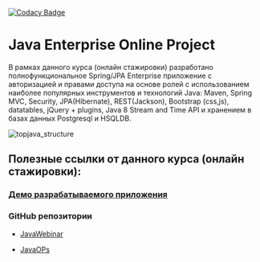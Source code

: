 [![Codacy Badge](https://app.codacy.com/project/badge/Grade/bee16f3145654047a0505c62aeefd8a2)](https://www.codacy.com/gh/frepingod/topjava/dashboard)

# Java Enterprise Online Project 

В рамках данного курса (онлайн стажировки) разработано полнофункциональное Spring/JPA Enterprise приложение c авторизацией и правами доступа на основе ролей с использованием наиболее популярных инструментов и технологий Java: Maven, Spring MVC, Security, JPA(Hibernate), REST(Jackson), Bootstrap (css,js), datatables, jQuery + plugins, Java 8 Stream and Time API и хранением в базах данных Postgresql и HSQLDB.

![topjava_structure](https://user-images.githubusercontent.com/13649199/27433714-8294e6fe-575e-11e7-9c41-7f6e16c5ebe5.jpg)

## Полезные ссылки от данного курса (онлайн стажировки):

### [Демо разрабатываемого приложения](http://topjava.herokuapp.com/)

### GitHub репозитории

* [JavaWebinar](https://github.com/JavaWebinar/topjava)

* [JavaOPs](https://github.com/JavaOPs/topjava)